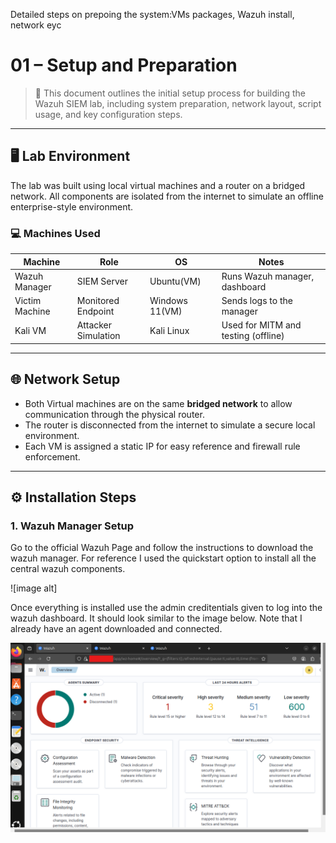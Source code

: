 Detailed steps on prepoing the system:VMs packages, Wazuh install, network eyc

# 01 – Setup and Preparation

> 🧪 This document outlines the initial setup process for building the Wazuh SIEM lab, including system preparation, network layout, script usage, and key configuration steps.

---

## 🖥️ Lab Environment

The lab was built using local virtual machines and a router on a bridged network. All components are isolated from the internet to simulate an offline enterprise-style environment.

### 💻 Machines Used

| Machine            | Role              | OS         | Notes                                  |
|--------------------|-------------------|------------|----------------------------------------|
| Wazuh Manager      | SIEM Server       | Ubuntu(VM)     | Runs Wazuh manager, dashboard |
| Victim Machine     | Monitored Endpoint| Windows 11(VM) | Sends logs to the manager              |
| Kali VM  | Attacker Simulation| Kali Linux | Used for MITM and testing (offline)    |

---

## 🌐 Network Setup

- Both Virtual machines are on the same **bridged network** to allow communication through the physical router.
- The router is disconnected from the internet to simulate a secure local environment.
- Each VM is assigned a static IP for easy reference and firewall rule enforcement.

---

## ⚙️ Installation Steps

### 1. Wazuh Manager Setup

Go to the official Wazuh Page and follow the instructions to download the wazuh manager. For reference I used the quickstart option to install all the central wazuh components.

![image alt]

Once everything is installed use the admin creditentials given to log into the wazuh dashboard. It should look similar to the image below. Note that I already have an agent downloaded and connected.


![image alt](https://github.com/UVSasa/Wazuh-Siem/blob/main/Screenshots/Screenshot_03.png?raw=true)







